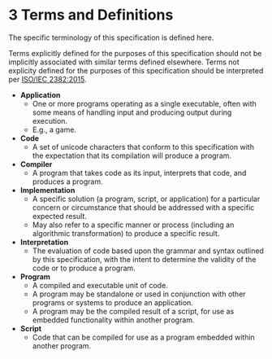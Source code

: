 # 3 Terms and Definitions

The specific terminology of this specification is defined here.

Terms explicitly defined for the purposes of this specification should not be implicitly associated with similar terms defined elsewhere. 
Terms not explicity defined for the purposes of this specification should be interpreted per [ISO/IEC 2382:2015](https://www.iso.org/standard/63598.html).

- **Application**
  - One or more programs operating as a single executable, often with some means of handling input and producing output during execution.
  - E.g., a game.
- **Code**
  - A set of unicode characters that conform to this specification with the expectation that its compilation will produce a program.
- **Compiler**
  - A program that takes code as its input, interprets that code, and produces a program.
- **Implementation**
  - A specific solution (a program, script, or application) for a particular concern or circumstance that should be addressed with a specific expected result.
  - May also refer to a specific manner or process (including an algorithmic transformation) to produce a specific result.
- **Interpretation**
  - The evaluation of code based upon the grammar and syntax outlined by this specification, with the intent to determine the validity of the code or to produce a program.
- **Program**
  - A compiled and executable unit of code.
  - A program may be standalone or used in conjunction with other programs or systems to produce an application. 
  - A program may be the compiled result of a script, for use as embedded functionality within another program.
- **Script**
  - Code that can be compiled for use as a program embedded within another program.
